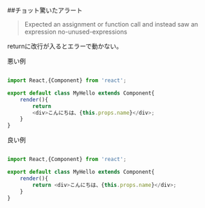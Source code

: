 
##チョット驚いたアラート

> Expected an assignment or function call and instead saw an expression  no-unused-expressions

returnに改行が入るとエラーで動かない。

悪い例

``` javascript

import React,{Component} from 'react';

export default class MyHello extends Component{
    render(){
        return
        <div>こんにちは、{this.props.name}</div>;
    }
}

```
良い例

``` javascript

import React,{Component} from 'react';

export default class MyHello extends Component{
    render(){
        return <div>こんにちは、{this.props.name}</div>;
    }
}

```